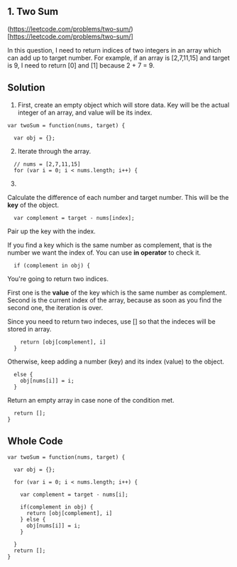 ## 1. Two Sum

(https://leetcode.com/problems/two-sum/)[https://leetcode.com/problems/two-sum/]

In this question, I need to return indices of two integers in an array which can add up to target number. For example, if an array is [2,7,11,15] and target is 9, I need to return [0] and [1] because 2 + 7 = 9.

## Solution

1. First, create an empty object which will store data. Key will be the actual integer of an array, and value will be its index.

```
var twoSum = function(nums, target) {

  var obj = {};

```

2. Iterate through the array.

```
  // nums = [2,7,11,15]
  for (var i = 0; i < nums.length; i++) {
```

3.

Calculate the difference of each number and target number. This will be the **key** of the object.

```
  var complement = target - nums[index];
```

Pair up the key with the index.

If you find a key which is the same number as complement, that is the number we want the index of. You can use **in operator** to check it.

```
  if (complement in obj) {
```

You're going to return two indices.

First one is the **value** of the key which is the same number as complement. Second is the current index of the array, because as soon as you find the second one, the iteration is over.

Since you need to return two indeces, use [] so that the indeces will be stored in array.

```
    return [obj[complement], i]
  }
```

Otherwise, keep adding a number (key) and its index (value) to the object.

```
  else {
    obj[nums[i]] = i;
  }
```

Return an empty array in case none of the condition met.

```
  return [];
}
```

## Whole Code

```
var twoSum = function(nums, target) {

  var obj = {};

  for (var i = 0; i < nums.length; i++) {

    var complement = target - nums[i];

    if(complement in obj) {
      return [obj[complement], i]
    } else {
      obj[nums[i]] = i;
    }

  }
  return [];
}
```
